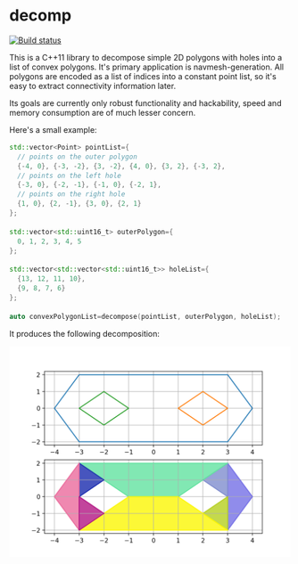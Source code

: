 # decomp

[![Build status](https://ci.appveyor.com/api/projects/status/485fudsl4vv5ikfy?svg=true)](https://ci.appveyor.com/project/ltjax/decomp)

This is a C++11 library to decompose simple 2D polygons with holes into a list of convex polygons.
It's primary application is navmesh-generation. All polygons are encoded as a list of indices
into a constant point list, so it's easy to extract connectivity information later.

Its goals are currently only robust functionality and hackability,
speed and memory consumption are of much lesser concern.

Here's a small example:

```C++
std::vector<Point> pointList={
  // points on the outer polygon
  {-4, 0}, {-3, -2}, {3, -2}, {4, 0}, {3, 2}, {-3, 2},
  // points on the left hole
  {-3, 0}, {-2, -1}, {-1, 0}, {-2, 1}, 
  // points on the right hole
  {1, 0}, {2, -1}, {3, 0}, {2, 1} 
};

std::vector<std::uint16_t> outerPolygon={
  0, 1, 2, 3, 4, 5
};

std::vector<std::vector<std::uint16_t>> holeList={
  {13, 12, 11, 10},
  {9, 8, 7, 6}
};

auto convexPolygonList=decompose(pointList, outerPolygon, holeList);
```

It produces the following decomposition:

![](demo/demo.png)
